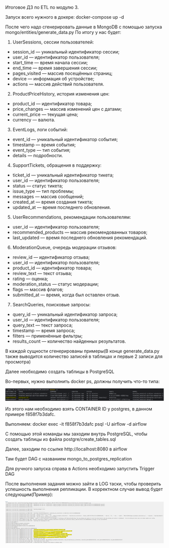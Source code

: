 Итоговое ДЗ по ETL по модулю 3.

Запуск всего нужного в докере:
docker-compose up -d

После чего надо сгенерировать данные в MongoDB с помощью запуска mongo/entities/generate_data.py
По итогу у нас будет:
1. UserSessions, сессии пользователей:
 - session_id — уникальный идентификатор сессии;
 - user_id — идентификатор пользователя;
 - start_time — время начала сессии;
 - end_time — время завершения сессии;
 - pages_visited — массив посещённых страниц;
 - device — информация об устройстве;
 - actions — массив действий пользователя.

2. ProductPriceHistory, история изменения цен:
 - product_id — идентификатор товара;
 - price_changes — массив изменений цен с датами;
 - current_price — текущая цена;
 - currency — валюта.

3. EventLogs, логи событий:
 - event_id — уникальный идентификатор события;
 - timestamp — время события;
 - event_type — тип события;
 - details — подробности.

 4. SupportTickets, обращения в поддержку:
 - ticket_id — уникальный идентификатор тикета;
 - user_id — идентификатор пользователя;
 - status — статус тикета;
 - issue_type — тип проблемы;
 - messages — массив сообщений;
 - created_at — время создания тикета;
 - updated_at — время последнего обновления.

5. UserRecommendations, рекомендации пользователям:
 - user_id — идентификатор пользователя;
 - recommended_products — массив рекомендованных товаров;
 - last_updated — время последнего обновления рекомендаций.

6. ModerationQueue, очередь модерации отзывов:
 - review_id — идентификатор отзыва;
 - user_id — идентификатор пользователя;
 - product_id — идентификатор товара;
 - review_text — текст отзыва;
 - rating — оценка;
 - moderation_status — статус модерации;
 - flags — массив флагов;
 - submitted_at — время, когда был оставлен отзыв.

7. SearchQueries, поисковые запросы:
 - query_id — уникальный идентификатор запроса;
 - user_id — идентификатор пользователя;
 - query_text — текст запроса;
 - timestamp — время запроса;
 - filters — применённые фильтры;
 - results_count — количество найденных результатов.



В каждой сущности сгенерированы примеры(В конце generate_data.py также выводится количество записей в таблицах и первые 2 записи для просмотра)

Далее необходимо создать таблицы в PostgreSQL

Во-первых, нужно выполнить docker ps, должны получить что-то типа:  

![docker ps](./docker-ps.png)

Из этого нам необходимо взять CONTAINER ID у postgres, в данном примере f858f7b3dafc.

Выполняем: docker exec -it f858f7b3dafc psql -U airflow -d airflow

С помощью этой команды мы заходим внутрь PostgreSQL, чтобы создать таблицы из файла postgre/create_tables.sql


Далее, заходим по ссылке http://localhost:8080 в airflow

Там будет DAG с названием mongo_to_postgres_replication

Для ручного запуска справа в Actions необходимо запустить Trigger DAG

После выполнения задания можно зайти в LOG таски, чтобы проверить успешность выполнения репликации. В корректном случае вывод будет следующим(Пример):

![airflow logs](./airflow_.png)
